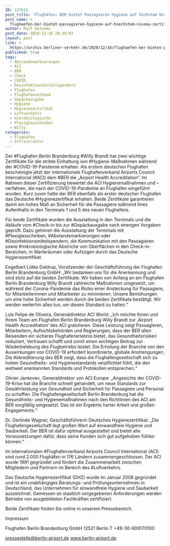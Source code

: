 ```yaml
---
ID: 127612
post_title: 'Flughäfen: BER bietet Passagieren Hygiene auf höchstem Niveau Zertifikate bescheinigen Gesundheitsschutz beim Reisen, aus Berliner Flughäfen'
post_name: >
  flughaefen-ber-bietet-passagieren-hygiene-auf-hoechstem-niveau-zertifikate-bescheinigen-gesundheitsschutz-beim-reisen-aus-berliner-flughaefen
author: Ralf Reineke
post_date: 2020-12-16 20:39:03
layout: post
link: >
  https://archiv.berliner-verkehr.de/2020/12/16/flughaefen-ber-bietet-passagieren-hygiene-auf-hoechstem-niveau-zertifikate-bescheinigen-gesundheitsschutz-beim-reisen-aus-berliner-flughaefen/
published: true
tags:
  - Abstandsmarkierungen
  - ACI
  - BER
  - Check
  - COVID
  - Desinfektionsmittelspendern
  - Flughafen
  - Flughafenverband
  - Gepäckausgabe
  - Hygiene
  - Hygienezertifikat
  - Luftverkehrs
  - mikrobiologische
  - Plexiglasscheiben
  - Willy
categories:
  - Flughäfen
  - Infrastruktur
---
```

Der #Flughafen Berlin Brandenburg #Willy Brandt hat zwei wichtige Zertifikate für die strikte Einhaltung von #Hygiene-Maßnahmen während der #COVID-19-Pandemie erhalten. Als erstem deutschen Flughafen bescheinigte jetzt der internationale Flughafenverband Airports Council International (#ACI) dem #BER die „Airport Health Accreditation“. Im Rahmen dieser Zertifizierung bewertet die ACI Hygienemaßnahmen und –verfahren, die nach der COVID-19-Pandemie an Flughäfen eingeführt wurden. Kurz zuvor hatte der BER ebenfalls als erster deutscher Flughafen das Deutsche #Hygienezertifikat erhalten. Beide Zertifikate garantieren damit ein hohes Maß an Sicherheit für die Passagiere während ihres Aufenthalts in den Terminals 1 und 5 des neuen Flughafens.

Für beide Zertifikate wurden die Ausstattung in den Terminals und die Abläufe vom #Check-in bis zur #Gepäckausgabe nach strengen Vorgaben geprüft. Dazu gehören die Ausstattung der Terminals mit #Plexiglasscheiben, #Abstandsmarkierungen oder #Desinfektionsmittelspendern, die Kommunikation mit den Passagieren sowie #mikrobiologische Abstriche von Oberflächen in den Check-in-Bereichen, in Warteräumen oder Aufzügen durch das Deutsche Hygienezertifikat.

Engelbert Lütke Daldrup, Vorsitzender der Geschäftsführung der Flughafen Berlin Brandenburg GmbH: „Wir bedanken uns für die Anerkennung und sind stolz auf die beiden Zertifikate. Wir haben von Anfang an am Flughafen Berlin Brandenburg Willy Brandt zahlreiche Maßnahmen umgesetzt, um während der Corona-Pandemie das Risiko einer Ansteckung für Passagiere, für Mitarbeiterinnen und Mitarbeiter zu minimieren. Unsere Bemühungen um eine hohe Sicherheit werden durch die beiden Zertifikate bestätigt. Wir werden weiterhin alles tun, um diesen Standard zu halten.“

Luis Felipe de Oliveira, Generaldirektor ACI World: „Ich möchte Ihnen und Ihrem Team am Flughafen Berlin Brandenburg Willy Brandt zur ‚Airport Health Accreditation‘ des ACI gratulieren. Diese Leistung zeigt Passagieren, Mitarbeitern, Aufsichtsbehörden und Regierungen, dass der BER allen Reisenden ein sicheres Flughafenerlebnis bietet, das Gesundheitsrisiken reduziert, Vertrauen schafft und somit einen wichtigen Beitrag zur Wiederbelebung des Flugbetriebs leistet. Die Erholung der Branche von den Auswirkungen von COVID-19 erfordert koordinierte, globale Anstrengungen. Die Akkreditierung des BER zeigt, dass die Flughafengesellschaft sich zu hohen Gesundheits- und Hygienestandards verpflichtet fühlt, die den weltweit anerkannten Standards und Protokollen entsprechen.“

Olivier Jankovec, Generaldirektor von ACI Europe: „Angesichts der COVID-19-Krise hat die Branche schnell gehandelt, um neue Standards zur Gewährleistung von Gesundheit und Sicherheit für Passagiere und Personal zu schaffen. Die Flughafengesellschaft Berlin Brandenburg hat die Gesundheits- und Hygienemaßnahmen nach den Richtlinien des ACI am BER sorgfältig umgesetzt. Das ist ein Ergebnis harter Arbeit und großen Engagements.“

Dr. Gerlinde Wagner, Geschäftsführerin Deutsches Hygienezertifikat: „Die Flughafengesellschaft legt großen Wert auf einwandfreie Hygiene und Sauberkeit. Der BER ist dafür optimal ausgestattet und bietet alle Voraussetzungen dafür, dass seine Kunden sich gut aufgehoben fühlen können.“

Im internationalen #Flughafenverband Airports Council International (ACI) sind rund 2.000 Flughäfen in 176 Ländern zusammengeschlossen. Der ACI wurde 1991 gegründet und fördert die Zusammenarbeit zwischen Mitgliedern und Partnern im Bereich des #Luftverkehrs.

Das Deutsche Hygienezertifikat (DHZ) wurde im Januar 2008 gegründet und ist ein unabhängiges Beratungs- und Prüfungsunternehmen in Deutschland, das Unternehmen für einwandfreie Hygiene und Sauberkeit auszeichnet. Gemessen an staatlich vorgegebenen Anforderungen werden Betriebe von ausgebildeten Fachkräften zertifiziert.

Beide Zertifikate finden Sie online in unserem Pressebereich.

Impressum

Flughafen Berlin Brandenburg GmbH
12521 Berlin
T +49-30-609170100

pressestelle@berlin-airport.de
www.berlin-airport.de